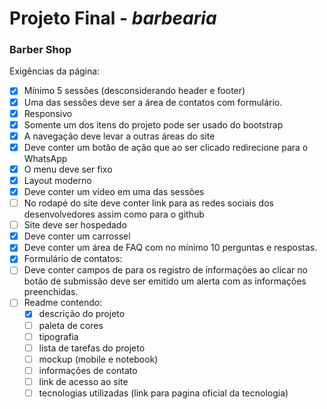 # Projeto Final - _barbearia_

### Barber Shop

Exigências da página:

- [x] Mínimo 5 sessões (desconsiderando header e footer)
- [x] Uma das sessões deve ser a área de contatos com formulário.
- [x] Responsivo
- [x] Somente um dos itens do projeto pode ser usado do bootstrap
- [x] A navegação deve levar a outras áreas do site
- [x] Deve conter um botão de ação que ao ser clicado redirecione para o WhatsApp
- [x] O menu deve ser fixo
- [x] Layout moderno
- [x] Deve conter um vídeo em uma das sessões
- [ ] No rodapé do site deve conter link para as redes sociais dos desenvolvedores assim como para o github
- [ ] Site deve ser hospedado
- [x] Deve conter um carrossel
- [x] Deve conter um área de FAQ com no mínimo 10 perguntas e respostas.
- [x] Formulário de contatos:
- [ ] Deve conter campos de para os registro de informações ao clicar no botão de submissão deve ser emitido um alerta com as informações preenchidas.
- [ ] Readme contendo:
    - [x] descrição do projeto
    - [ ] paleta de cores
    - [ ] tipografia
    - [ ] lista de tarefas do projeto
    - [ ] mockup (mobile e notebook)
    - [ ] informações de contato
    - [ ] link de acesso ao site
    - [ ] tecnologias utilizadas (link para pagina oficial da tecnologia)